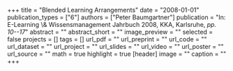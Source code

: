 +++
title = "Blended Learning Arrangements"
date = "2008-01-01"
publication_types = ["6"]
authors = ["Peter Baumgartner"]
publication = "In: E-Learning \\& Wissensmanagement Jahrbuch 2008, KKA, Karlsruhe, _pp. 10--17_"
abstract = ""
abstract_short = ""
image_preview = ""
selected = false
projects = []
tags = []
url_pdf = ""
url_preprint = ""
url_code = ""
url_dataset = ""
url_project = ""
url_slides = ""
url_video = ""
url_poster = ""
url_source = ""
math = true
highlight = true
[header]
image = ""
caption = ""
+++
